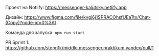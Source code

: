 Проект на Notlify: https://messenger-kalutsky.netlify.app

Дизайн: https://www.figma.com/file/kvgj6j1SPRACOhsfUEaTtx/Chat-(Copy)?node-id=0%3A1

Команда для запуска: `npm run start`

PR Sprint 1: https://github.com/stepn1k/middle.messenger.praktikum.yandex/pull/1
